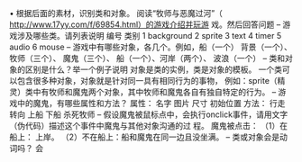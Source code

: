 • 根据后面的素材，识别类和对象。
阅读“牧师与恶魔过河”（
http://www.17yy.com/f/69854.html）的游戏介绍并玩游
戏。然后回答问题 – 游戏涉及哪些类。请列表说明 
编号	类别
1	background
2	sprite
3	text
4	timer
5	audio
6	mouse
– 游戏中有哪些对象，各几个。例如，船（一个） 
背景（一个）、牧师（三个）、 魔鬼（三个）、 船（一个）、河岸（两个）、 波浪（一个）
– 类和对象的区别是什么？举一个例子说明 
对象是类的实例，类是对象的模板。 一个类可以包含很多种对象，对象就是针对同一具有相同行为的事物，
例如：sprite（精灵）类中有牧师和魔鬼两个对象，其中牧师和魔鬼各自有独自特定的行为。
– 游戏中的魔鬼，有哪些属性和方法？ 
属性：	名字	图片	尺寸	初始位置
方法：	行走	转向	上船	下船	杀死牧师
– 假设魔鬼被鼠标点中，会执行onclick事件，请用文字
（伪代码）描述这个事件中魔鬼与其他对象沟通的过
程。 
魔鬼被点击：
（1）在船上： 上岸。
（2）不在船上：船和魔鬼在同一边且没坐满。
– 类或对象会是动词吗？
会

